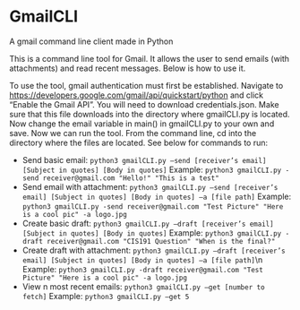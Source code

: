 # GmailCLI
A gmail command line client made in Python

This is a command line tool for Gmail. It allows the user to send emails (with attachments) and read recent messages. Below is how to use it.

To use the tool, gmail authentication must first be established. Navigate to https://developers.google.com/gmail/api/quickstart/python and click “Enable the Gmail API”. You will need to download credentials.json. Make sure that this file downloads into the directory where gmailCLI.py is located. Now change the email variable in main() in gmailCLI.py to your own and save. Now we can run the tool. From the command line, cd into the directory where the files are located. See below for commands to run:

- Send  basic email:
  `python3 gmailCLI.py –send [receiver’s email] [Subject in quotes] [Body in quotes]`
  Example: `python3 gmailCLI.py -send receiver@gmail.com "Hello!" "This is a test"`
- Send email with attachment:
  `python3 gmailCLI.py –send [receiver’s email] [Subject in quotes] [Body in quotes] –a [file path]`
  Example: `python3 gmailCLI.py -send receiver@gmail.com "Test Picture" "Here is a cool pic" -a logo.jpg`
- Create basic draft:
  `python3 gmailCLI.py –draft [receiver’s email] [Subject in quotes] [Body in quotes]`
  Example: `python3 gmailCLI.py -draft receiver@gmail.com "CIS191 Question" "When is the final?"`
- Create draft with attachment:
  `python3 gmailCLI.py –draft [receiver’s email] [Subject in quotes] [Body in quotes] –a [file path]`\n
  Example: `python3 gmailCLI.py -draft receiver@gmail.com "Test Picture" "Here is a cool pic" -a logo.jpg`
- View n most recent emails:
  `python3 gmailCLI.py –get [number to fetch]`
  Example: `python3 gmailCLI.py –get 5`
